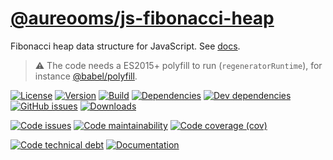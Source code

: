 [@aureooms/js-fibonacci-heap](https://aureooms.github.io/js-fibonacci-heap)
==

Fibonacci heap data structure for JavaScript.
See [docs](https://aureooms.github.io/js-fibonacci-heap/index.html).

> :warning: The code needs a ES2015+ polyfill to run (`regeneratorRuntime`),
> for instance [@babel/polyfill](https://babeljs.io/docs/usage/polyfill).

[![License](https://img.shields.io/github/license/aureooms/js-fibonacci-heap.svg)](https://raw.githubusercontent.com/aureooms/js-fibonacci-heap/master/LICENSE)
[![Version](https://img.shields.io/npm/v/@aureooms/js-fibonacci-heap.svg)](https://www.npmjs.org/package/@aureooms/js-fibonacci-heap)
[![Build](https://img.shields.io/travis/aureooms/js-fibonacci-heap/master.svg)](https://travis-ci.org/aureooms/js-fibonacci-heap/branches)
[![Dependencies](https://img.shields.io/david/aureooms/js-fibonacci-heap.svg)](https://david-dm.org/aureooms/js-fibonacci-heap)
[![Dev dependencies](https://img.shields.io/david/dev/aureooms/js-fibonacci-heap.svg)](https://david-dm.org/aureooms/js-fibonacci-heap?type=dev)
[![GitHub issues](https://img.shields.io/github/issues/aureooms/js-fibonacci-heap.svg)](https://github.com/aureooms/js-fibonacci-heap/issues)
[![Downloads](https://img.shields.io/npm/dm/@aureooms/js-fibonacci-heap.svg)](https://www.npmjs.org/package/@aureooms/js-fibonacci-heap)

[![Code issues](https://img.shields.io/codeclimate/issues/aureooms/js-fibonacci-heap.svg)](https://codeclimate.com/github/aureooms/js-fibonacci-heap/issues)
[![Code maintainability](https://img.shields.io/codeclimate/maintainability/aureooms/js-fibonacci-heap.svg)](https://codeclimate.com/github/aureooms/js-fibonacci-heap/trends/churn)
[![Code coverage (cov)](https://img.shields.io/codecov/c/gh/aureooms/js-fibonacci-heap/master.svg)](https://codecov.io/gh/aureooms/js-fibonacci-heap)
<!--[![Code coverage (alls)](https://img.shields.io/coveralls/github/aureooms/js-fibonacci-heap/master.svg)](https://coveralls.io/r/aureooms/js-fibonacci-heap)-->
<!--[![Code coverage (clim)](https://img.shields.io/codeclimate/coverage/aureooms/js-fibonacci-heap.svg)](https://codeclimate.com/github/aureooms/js-fibonacci-heap/trends/test_coverage_new_code)-->
[![Code technical debt](https://img.shields.io/codeclimate/tech-debt/aureooms/js-fibonacci-heap.svg)](https://codeclimate.com/github/aureooms/js-fibonacci-heap/trends/technical_debt)
[![Documentation](https://aureooms.github.io/js-fibonacci-heap/badge.svg)](https://aureooms.github.io/js-fibonacci-heap/source.html)
